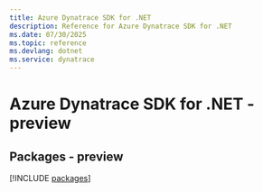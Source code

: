 ```yaml
---
title: Azure Dynatrace SDK for .NET
description: Reference for Azure Dynatrace SDK for .NET
ms.date: 07/30/2025
ms.topic: reference
ms.devlang: dotnet
ms.service: dynatrace
---
```

# Azure Dynatrace SDK for .NET - preview
## Packages - preview
[!INCLUDE [packages](dynatrace-index.md)]